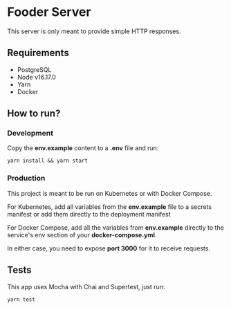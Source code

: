 # Fooder Server

This server is only meant to provide simple HTTP responses.


## Requirements

* PostgreSQL
* Node v16.17.0
* Yarn
* Docker

## How to run?

### Development

Copy the **env.example** content to a **.env** file and run:

	yarn install && yarn start
        
### Production
 
This project is meant to be run on Kubernetes or with Docker Compose.

For Kubernetes, add all variables from the **env.example** file to a secrets manifest or 
add them directly to the deployment manifest

For Docker Compose, add all the variables from **env.example** directly to the service's 
env section of your **docker-compose.yml**.

In either case, you need to expose **port 3000** for it to receive requests.

## Tests

This app uses Mocha with Chai and Supertest, just run:

	yarn test